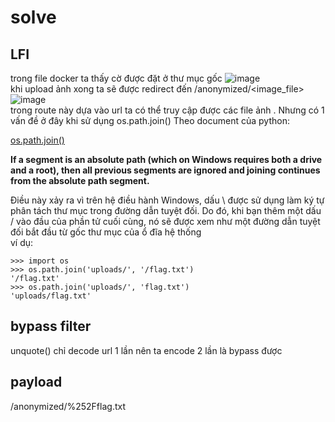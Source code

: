 # solve
## LFI
trong file docker ta thấy cờ được đặt ở thư mục gốc
![image](https://github.com/vanatka10/ctf_walkthrough/assets/126310360/8bc6c56d-9bfd-4996-ae1f-daab0be0ebdf)  
khi upload ảnh xong ta sẽ được redirect đến /anonymized/<image_file>  
![image](https://github.com/vanatka10/ctf_walkthrough/assets/126310360/6e8ae69c-8e01-46d1-99ec-83225c45497b)  
trong route này dựa vào url ta có thể truy cập được các file ảnh . Nhưng có 1 vấn đề ở đây khi sử dụng os.path.join()
Theo document của python:

[os.path.join()](https://docs.python.org/3/library/os.path.html#os.path.join)  

**If a segment is an absolute path (which on Windows requires both a drive and a root), then all previous segments are ignored and joining continues from the absolute path segment.**  

Điều này xảy ra vì trên hệ điều hành Windows, dấu \ được sử dụng làm ký tự phân tách thư mục trong đường dẫn tuyệt đối. Do đó, khi bạn thêm một dấu / vào đầu của phần tử cuối cùng, nó sẽ được xem như một đường dẫn tuyệt đối bắt đầu từ gốc thư mục của ổ đĩa hệ thống  
ví dụ:
```
>>> import os
>>> os.path.join('uploads/', '/flag.txt')
'/flag.txt'
>>> os.path.join('uploads/', 'flag.txt')
'uploads/flag.txt'
```
## bypass filter
unquote() chỉ decode url 1 lần nên ta encode 2 lần là bypass được
## payload
/anonymized/%252Fflag.txt
